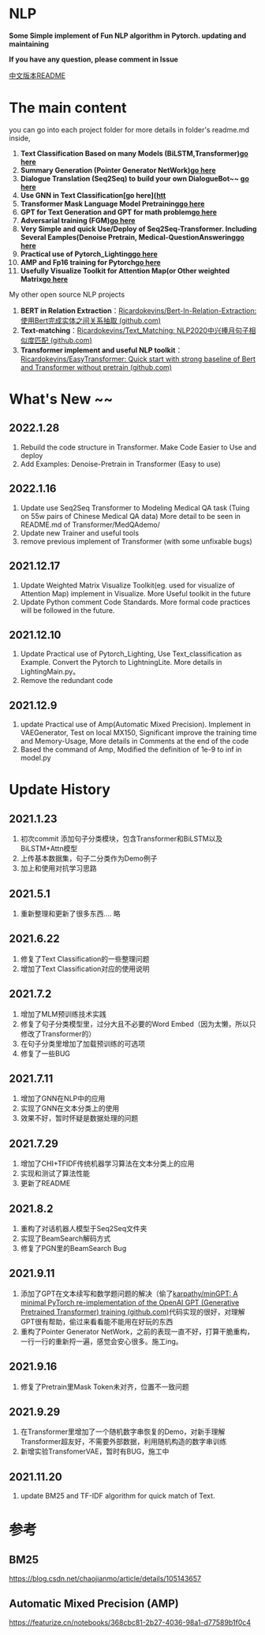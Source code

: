 # NLP

**Some Simple implement of Fun NLP algorithm in Pytorch. updating and maintaining**

**If you have any question, please comment in Issue**

[中文版本README](https://github.com/Ricardokevins/Kevinpro-NLP-demo/blob/main/Chinese.md)

# The main content

you can go into each project folder for more details in folder's readme.md inside,  

1. **Text Classification Based on many Models (BiLSTM,Transformer)[go here]([htt](https://github.com/Ricardokevins/Kevinpro-NLP-demo/tree/main/TextClassification))**
2. **Summary Generation (Pointer Generator NetWork)[go here]([htt](https://github.com/Ricardokevins/Kevinpro-NLP-demo/tree/main/PGNSum))**
3. **Dialogue Translation (Seq2Seq) to build your own DialogueBot~~  [go here]([htt](https://github.com/Ricardokevins/Kevinpro-NLP-demo/tree/main/ChatBotEnglish))**
4. **Use GNN in Text Classification[go here]([htt](https://github.com/Ricardokevins/Kevinpro-NLP-demo/tree/main/GNN)**
5. **Transformer Mask Language Model Pretraining[go here]([htt](https://github.com/Ricardokevins/Kevinpro-NLP-demo/tree/main/Pretrain))**
6. **GPT for Text Generation and GPT for math problem[go here]([htt](https://github.com/Ricardokevins/Kevinpro-NLP-demo/tree/main/GPT))**
7. **Adversarial training (FGM)[go here]([htt](https://github.com/Ricardokevins/Kevinpro-NLP-demo/blob/main/TextClassification/Attack.py))**
8. **Very Simple and quick Use/Deploy of Seq2Seq-Transformer. Including Several Eamples(Denoise Pretrain, Medical-QuestionAnswering[go here]([htt](https://github.com/Ricardokevins/Kevinpro-NLP-demo/tree/main/Transformer))**
9. **Practical use of Pytorch_Lighting[go here]([htt](https://github.com/Ricardokevins/Kevinpro-NLP-demo/blob/main/TextClassification/LightingMain.py))**
10. **AMP and Fp16 training for Pytorch[go here]([htt](https://github.com/Ricardokevins/Kevinpro-NLP-demo/blob/main/VAEGenerator/transformerBased.py))**
11. **Usefully Visualize Toolkit for Attention Map(or Other weighted Matrix[go here]([htt](https://github.com/Ricardokevins/Kevinpro-NLP-demo/tree/main/Visualize))**


My other open source NLP projects

1. **BERT in Relation Extraction**：[Ricardokevins/Bert-In-Relation-Extraction: 使用Bert完成实体之间关系抽取 (github.com)](https://github.com/Ricardokevins/Bert-In-Relation-Extraction)
2. **Text-matching**：[Ricardokevins/Text_Matching: NLP2020中兴捧月句子相似度匹配 (github.com)](https://github.com/Ricardokevins/Text_Matching)
3. **Transformer implement and useful NLP toolkit**：[Ricardokevins/EasyTransformer: Quick start with strong baseline of Bert and Transformer without pretrain (github.com)](https://github.com/Ricardokevins/EasyTransformer)

# What's New ~~

## 2022.1.28
1. Rebuild the code structure in Transformer. Make Code Easier to Use and deploy
2. Add Examples: Denoise-Pretrain in Transformer (Easy to use)
## 2022.1.16
1. Update use Seq2Seq Transformer to Modeling Medical QA task   (Tuing on 55w pairs of Chinese Medical QA data) More detail to be seen in README.md of Transformer/MedQAdemo/
2. Update new Trainer and useful tools
3. remove previous implement of Transformer (with some unfixable bugs)
## 2021.12.17

1. Update Weighted Matrix Visualize Toolkit(eg. used for visualize of Attention Map) implement in Visualize. More Useful toolkit in the future
2. Update Python comment Code Standards. More formal code practices will be followed in the future.

## 2021.12.10

1. Update Practical use of Pytorch_Lighting, Use Text_classification as Example. Convert the Pytorch to LightningLite. More details in LightingMain.py。
2. Remove the redundant code

## 2021.12.9

1. update Practical use of Amp(Automatic Mixed Precision). Implement in VAEGenerator, Test on local MX150, Significant improve the training time and  Memory-Usage, More details in Comments at the end of the code
2. Based the command of Amp, Modified the definition of 1e-9 to inf in model.py



# Update History

## 2021.1.23

 1. 初次commit 添加句子分类模块，包含Transformer和BiLSTM以及BiLSTM+Attn模型
 2. 上传基本数据集，句子二分类作为Demo例子
 3. 加上和使用对抗学习思路

## 2021.5.1

1. 重新整理和更新了很多东西.... 略

## 2021.6.22

1. 修复了Text Classification的一些整理问题
2. 增加了Text Classification对应的使用说明

## 2021.7.2

1. 增加了MLM预训练技术实践
2. 修复了句子分类模型里，过分大且不必要的Word Embed（因为太懒，所以只修改了Transformer的）
3. 在句子分类里增加了加载预训练的可选项
4. 修复了一些BUG

## 2021.7.11

1. 增加了GNN在NLP中的应用
2. 实现了GNN在文本分类上的使用
3. 效果不好，暂时怀疑是数据处理的问题

## 2021.7.29

1. 增加了CHI+TFIDF传统机器学习算法在文本分类上的应用
2. 实现和测试了算法性能
3. 更新了README

## 2021.8.2

1. 重构了对话机器人模型于Seq2Seq文件夹
2. 实现了BeamSearch解码方式
3. 修复了PGN里的BeamSearch Bug

## 2021.9.11

1. 添加了GPT在文本续写和数学题问题的解决（偷了[karpathy/minGPT: A minimal PyTorch re-implementation of the OpenAI GPT (Generative Pretrained Transformer) training (github.com)](https://github.com/karpathy/minGPT)代码实现的很好，对理解GPT很有帮助，偷过来看看能不能用在好玩的东西
2. 重构了Pointer Generator NetWork，之前的表现一直不好，打算干脆重构，一行一行的重新捋一遍，感觉会安心很多。施工ing。

## 2021.9.16

1. 修复了Pretrain里Mask Token未对齐，位置不一致问题

## 2021.9.29

1. 在Transformer里增加了一个随机数字串恢复的Demo，对新手理解Transformer超友好，不需要外部数据，利用随机构造的数字串训练
2. 新增实验TransfomerVAE，暂时有BUG，施工中

## 2021.11.20

1. update BM25 and TF-IDF algorithm for quick match of Text.
# 参考

## BM25

<https://blog.csdn.net/chaojianmo/article/details/105143657>

## Automatic Mixed Precision (AMP)

<https://featurize.cn/notebooks/368cbc81-2b27-4036-98a1-d77589b1f0c4>
